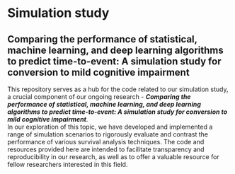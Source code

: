# Simulation study
## Comparing the performance of statistical, machine learning, and deep learning algorithms to predict time-to-event: A simulation study for conversion to mild cognitive impairment

This repository serves as a hub for the code related to our simulation study, a crucial component of our ongoing research - **_Comparing the performance of statistical, machine learning, and deep learning algorithms to predict time-to-event: A simulation study for conversion to mild cognitive impairment_**. <br>
In our exploration of this topic, we have developed and implemented a range of simulation scenarios to rigorously evaluate and contrast the performance of various survival analysis techniques. The code and resources provided here are intended to facilitate transparency and reproducibility in our research, as well as to offer a valuable resource for fellow researchers interested in this field.
